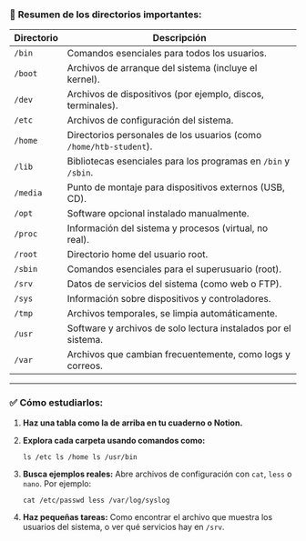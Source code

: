 ### 📁 **Resumen de los directorios importantes:**

|Directorio|Descripción|
|---|---|
|`/bin`|Comandos esenciales para todos los usuarios.|
|`/boot`|Archivos de arranque del sistema (incluye el kernel).|
|`/dev`|Archivos de dispositivos (por ejemplo, discos, terminales).|
|`/etc`|Archivos de configuración del sistema.|
|`/home`|Directorios personales de los usuarios (como `/home/htb-student`).|
|`/lib`|Bibliotecas esenciales para los programas en `/bin` y `/sbin`.|
|`/media`|Punto de montaje para dispositivos externos (USB, CD).|
|`/opt`|Software opcional instalado manualmente.|
|`/proc`|Información del sistema y procesos (virtual, no real).|
|`/root`|Directorio home del usuario root.|
|`/sbin`|Comandos esenciales para el superusuario (root).|
|`/srv`|Datos de servicios del sistema (como web o FTP).|
|`/sys`|Información sobre dispositivos y controladores.|
|`/tmp`|Archivos temporales, se limpia automáticamente.|
|`/usr`|Software y archivos de solo lectura instalados por el sistema.|
|`/var`|Archivos que cambian frecuentemente, como logs y correos.|

---

### ✅ **Cómo estudiarlos:**

1. **Haz una tabla como la de arriba en tu cuaderno o Notion.**
    
2. **Explora cada carpeta usando comandos como:**
      
    `ls /etc ls /home ls /usr/bin`
    
3. **Busca ejemplos reales:** Abre archivos de configuración con `cat`, `less` o `nano`. Por ejemplo:
 
    `cat /etc/passwd less /var/log/syslog`
    
4. **Haz pequeñas tareas:** Como encontrar el archivo que muestra los usuarios del sistema, o ver qué servicios hay en `/srv`.